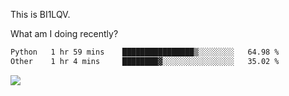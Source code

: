 This is BI1LQV.

What am I doing recently?

<!--START_SECTION:waka-->

```txt
Python   1 hr 59 mins    ████████████████▒░░░░░░░░   64.98 %
Other    1 hr 4 mins     ████████▓░░░░░░░░░░░░░░░░   35.02 %
```

<!--END_SECTION:waka-->

<img src="https://github-readme-stats.vercel.app/api?username=bi1lqv&show_icons=true&count_private=true">

